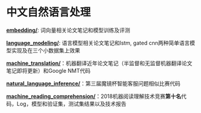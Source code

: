 # 中文自然语言处理

**[embedding/](embedding/)**: 词向量相关论文笔记和模型训练及评测

**[language_modeling/](language_modeling/)**: 语言模型相关论文笔记和lstm, gated cnn两种简单语言模型实现及在三个小数据集上效果

**[machine_translation/](machine_translation/)**：机器翻译近年论文笔记（半监督和无监督机器翻译论文笔记即将更新）和Google NMT代码

**[natural_language_inference/](natural_language_inference/)**：第三届魔镜杯智能客服问题相似比赛代码

**[machine_reading_comprehension/](machine_reading_comprehension/)**：2018机器阅读理解技术竞赛**第十名**代码，Log，模型和验证集，测试集结果以及技术报告

